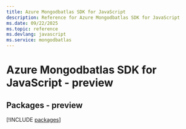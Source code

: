 ```yaml
---
title: Azure Mongodbatlas SDK for JavaScript
description: Reference for Azure Mongodbatlas SDK for JavaScript
ms.date: 09/22/2025
ms.topic: reference
ms.devlang: javascript
ms.service: mongodbatlas
---
```

# Azure Mongodbatlas SDK for JavaScript - preview
## Packages - preview
[!INCLUDE [packages](mongodbatlas-index.md)]